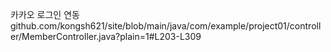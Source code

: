 카카오 로그인 연동
github.com/kongsh621/site/blob/main/java/com/example/project01/controller/MemberController.java?plain=1#L203-L309
